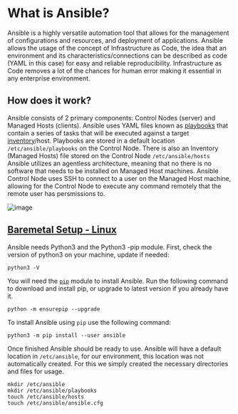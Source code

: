 # What is Ansible?
Ansible is a highly versatile automation tool that allows for the management of configurations and resources, and deployment of applications.
Ansible allows the usage of the concept of Infrastructure as Code, the idea that an environment and its characteristics/connections can be described as code (YAML in this case) for easy and reliable reproducibility. 
Infrastructure as Code removes a lot of the chances for human error making it essential in any enterprise environment.
## How does it work?
Ansible consists of 2 primary components: Control Nodes (server) and Managed Hosts (clients). Ansible uses YAML files known as [playbooks](https://docs.ansible.com/ansible/latest/playbook_guide/playbooks_intro.html) that contain a series of tasks that will be executed against a target [inventory](https://docs.ansible.com/ansible/latest/inventory_guide/intro_inventory.html)/host. Playbooks are stored in a default location ```/etc/ansible/playbooks``` on the Control Node. There is also an Inventory (Managed Hosts) file stored on the Control Node ```/etc/ansible/hosts```  Ansible utilizes an agentless architecture, meaning that no there is no software that needs to be installed on Managed Host machines. 
Ansible Control Node uses SSH to connect to a user on the Managed Host machine, allowing for the Control Node to execute any command remotely that the remote user has persmissions to.

![image](https://github.com/user-attachments/assets/b5c49ba4-9262-4cc2-9b44-4a12dcd14d79)

## [Baremetal Setup - Linux](https://docs.ansible.com/ansible/latest/installation_guide/intro_installation.html#installing-and-upgrading-ansible-with-pip)

Ansible needs Python3 and the Python3 -pip module. First, check the version of python3 on your machine, update if needed:
```
python3 -V
```
You will need the [```pip```](https://pypi.org/project/pip/) module to install Ansible. Run the following command to download and install pip, or upgrade to latest version if you already have it.
```
python -m ensurepip --upgrade
```
To install Ansible using ```pip``` use the following command:
```
python3 -m pip install --user ansible
```
Once finished Ansible should be ready to use. Ansible will have a default location in ```/etc/ansible```, for our environment, this location was not automatically created. For this we simply created the necessary directories and files for usage.
```
mkdir /etc/ansible
mkdir /etc/ansible/playbooks
touch /etc/ansible/hosts
touch /etc/ansible/ansible.cfg
```





